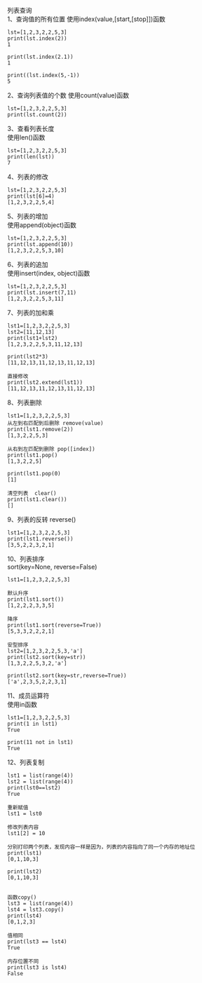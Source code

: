 列表查询  
1、查询值的所有位置
使用index(value,[start,[stop]])函数
```
lst=[1,2,3,2,2,5,3]
print(lst.index(2))
1

print(lst.index(2.1))
1

print((lst.index(5,-1))
5
```  

2、查询列表值的个数
使用count(value)函数
```
lst=[1,2,3,2,2,5,3]
print(lst.count(2))
```  

3、查看列表长度  
使用len()函数
```
lst=[1,2,3,2,2,5,3]
print(len(lst))
7
```  

4、列表的修改  
```
lst=[1,2,3,2,2,5,3]
print(lst[6]=4)
[1,2,3,2,2,5,4]
```  

5、列表的增加  
使用append(object)函数
```
lst=[1,2,3,2,2,5,3]
print(lst.append(10))
[1,2,3,2,2,5,3,10]
```  

6、列表的追加  
使用insert(index, object)函数
```
lst=[1,2,3,2,2,5,3]
print(lst.insert(7,11)
[1,2,3,2,2,5,3,11]
```  

7、列表的加和乘  
```
lst1=[1,2,3,2,2,5,3]
lst2=[11,12,13]
print(lst1+lst2)
[1,2,3,2,2,5,3,11,12,13]

print(lst2*3)
[11,12,13,11,12,13,11,12,13]

直接修改
print(lst2.extend(lst1))
[11,12,13,11,12,13,11,12,13]
```  

8、列表删除  
```
lst1=[1,2,3,2,2,5,3]
从左到右匹配到后删除 remove(value)
print(lst1.remove(2))
[1,3,2,2,5,3]

从右到左匹配到删除 pop([index])
print(lst1.pop()
[1,3,2,2,5]

print(lst1.pop(0)
[1]

清空列表  clear()
print(lst1.clear())
[]
```  

9、列表的反转 reverse()  
```
lst1=[1,2,3,2,2,5,3]
print(lst1.reverse())
[3,5,2,2,3,2,1]
```  

10、列表排序  
sort(key=None, reverse=False)
```
lst1=[1,2,3,2,2,5,3]

默认升序
print(lst1.sort())
[1,2,2,2,3,3,5]

降序
print(lst1.sort(reverse=True))
[5,3,3,2,2,2,1]

安型排序
lst2=[1,2,3,2,2,5,3,'a']
print(lst2.sort(key=str))
[1,3,2,2,5,3,2,'a']

print(lst2.sort(key=str,reverse=True))
['a',2,3,5,2,2,3,1]
```  

11、成员运算符  
使用in函数  
```
lst1=[1,2,3,2,2,5,3]
print(1 in lst1)
True

print(11 not in lst1)
True
```  

12、列表复制  
```
lst1 = list(range(4))
lst2 = list(range(4))
print(lst0==lst2)
True

重新赋值
lst1 = lst0

修改列表内容
lst1[2] = 10

分别打印两个列表，发现内容一样是因为，列表的内容指向了同一个内存的地址位
print(lst1)
[0,1,10,3]

print(lst2)
[0,1,10,3]


函数copy()
lst3 = list(range(4))
lst4 = lst3.copy()
print(lst4)
[0,1,2,3]

值相同
print(lst3 == lst4)
True

内存位置不同
print(lst3 is lst4)
False
```  
